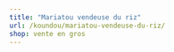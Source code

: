 ```yaml
---
title: "Mariatou vendeuse du riz"
url: /koundou/mariatou-vendeuse-du-riz/
shop: vente en gros
---
```

